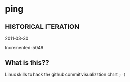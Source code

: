 # ping

## HISTORICAL ITERATION
2011-03-30

Incremented: 5049

## What is this?? 
Linux skills to hack the github commit visualization chart `;-)`
